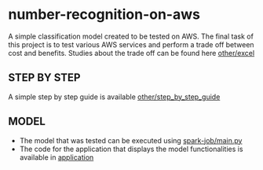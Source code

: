 # number-recognition-on-aws

A simple classification model created to be tested on AWS. The final task of this project is to test various AWS services and perform a trade off between cost and benefits.
Studies about the trade off can be found here [other/excel](other/excel)

## **STEP BY STEP**
A simple step by step guide is available [other/step_by_step_guide](other/step_by_step_guide)

## **MODEL**
* The model that was tested can be executed using [spark-job/main.py](spark-job/main.py)
* The code for the application that displays the model functionalities is available in [application](application)
